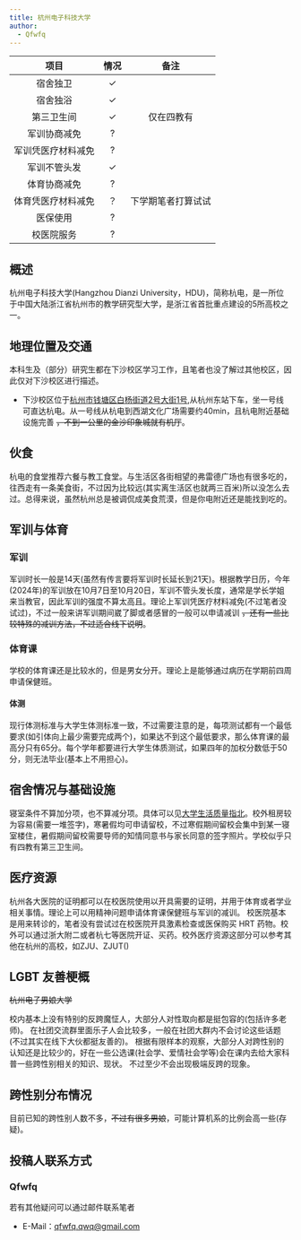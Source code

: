 ```yaml
---
title: 杭州电子科技大学
author:
  - Qfwfq
---
```


|        项目        | 情况 |     备注     |
| :----------------: | :--: | :----------: |
|      宿舍独卫      |  ✓   |    |
|      宿舍独浴      |  ✓   |              |
|     第三卫生间     |  ✓   |  仅在四教有       |
|    军训协商减免    |  ?   |              |
| 军训凭医疗材料减免 |  ?   |              |
|    军训不管头发    |  ✓   |  |
|    体育协商减免    |  ?   |         |
| 体育凭医疗材料减免 |  ？   |  下学期笔者打算试试            |
|      医保使用      |  ?   |              |
|     校医院服务     |  ?   |              |

## 概述

杭州电子科技大学(Hangzhou Dianzi University，HDU)，简称杭电，是一所位于中国大陆浙江省杭州市的教学研究型大学，是浙江省首批重点建设的5所高校之一。

## 地理位置及交通

本科生及（部分）研究生都在下沙校区学习工作，且笔者也没了解过其他校区，因此仅对下沙校区进行描述。

- 下沙校区位于[杭州市钱塘区白杨街道2号大街1号](https://www.amap.com/place/B023B09GL5),从杭州东站下车，坐一号线可直达杭电。从一号线从杭电到西湖文化广场需要约40min，且杭电附近基础设施完善 ~~，不到一公里的金沙印象城就有机厅~~。

## 伙食

杭电的食堂推荐六餐与教工食堂。与生活区各街相望的弗雷德广场也有很多吃的，往西走有一条美食街，不过因为比较远(其实离生活区也就两三百米)所以没怎么去过。总得来说，虽然杭州总是被调侃成美食荒漠，但是你电附近还是能找到吃的。

## 军训与体育

### 军训

军训时长一般是14天(虽然有传言要将军训时长延长到21天)。根据教学日历，今年(2024年)的军训放在10月7日至10月20日，军训不管头发长度，通常是学长学姐来当教官，因此军训的强度不算太高且。理论上军训凭医疗材料减免(不过笔者没试过)，不过一般来讲军训期间崴了脚或者感冒的一般可以申请减训 ~~，还有一些比较特殊的减训方法，不过适合线下说明~~。

### 体育课

学校的体育课还是比较水的，但是男女分开。理论上是能够通过病历在学期前四周申请保健班。

#### 体测

现行体测标准与大学生体测标准一致，不过需要注意的是，每项测试都有一个最低要求(如引体向上最少需要完成两个)，如果达不到这个最低要求，那么体育课的最高分只有65分。每个学年都要进行大学生体质测试，如果四年的加权分数低于50分，则无法毕业(基本上不用担心)。

## 宿舍情况与基础设施

寝室条件不算加分项，也不算减分项。具体可以见[大学生活质量指北](https://colleges.chat/archived/universities/hang-zhou-dian-zi-ke-ji-da-xue/)。校外租房较为容易(需要一堆签字)，寒暑假均可申请留校，不过寒假期间留校会集中到某一寝室楼住，暑假期间留校需要导师的知情同意书与家长同意的签字照片。学校似乎只有四教有第三卫生间。

## 医疗资源

杭州各大医院的证明都可以在校医院使用以开具需要的证明，并用于体育或者学业相关事情。理论上可以用精神问题申请体育课保健班与军训的减训。
校医院基本是用来转诊的，笔者没有尝试过在校医院开具激素检查或医保购买 HRT 药物。校外可以通过浙大附二或者杭七等医院开证、买药。校外医疗资源这部分可以参考其他在杭州的高校，如ZJU、ZJUT()

## LGBT 友善梗概

~~杭州电子男娘大学~~

校内基本上没有特别的反跨魔怔人，大部分人对性取向都是挺包容的(包括许多老师)。
在社团交流群里面乐子人会比较多，一般在社团大群内不会讨论这些话题(不过其实在线下大伙都挺友善的)。
根据有限样本的观察，大部分人对跨性别的认知还是比较少的，好在一些公选课(社会学、爱情社会学等)会在课内去给大家科普一些跨性别相关的知识、现状。
不过至少不会出现极端反跨的现象。

## 跨性别分布情况

目前已知的跨性别人数不多，~~不过有很多男娘~~，可能计算机系的比例会高一些(存疑)。

## 投稿人联系方式

### Qfwfq

若有其他疑问可以通过邮件联系笔者

- E-Mail：<qfwfq.qwq@gmail.com>
